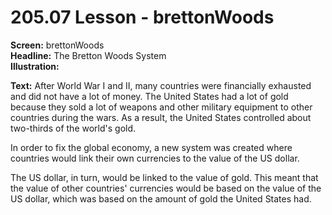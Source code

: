 # 205.07 Lesson - brettonWoods

**Screen:** brettonWoods\
**Headline:** The Bretton Woods System\
**Illustration:**

**Text:**  After World War I and II, many countries were financially exhausted and did not have a lot of money. The United States had a lot of gold because they sold a lot of weapons and other military equipment to other countries during the wars. As a result, the United States controlled about two-thirds of the world's gold.&#x20;

In order to fix the global economy, a new system was created where countries would link their own currencies to the value of the US dollar.&#x20;

The US dollar, in turn, would be linked to the value of gold. This meant that the value of other countries' currencies would be based on the value of the US dollar, which was based on the amount of gold the United States had.
